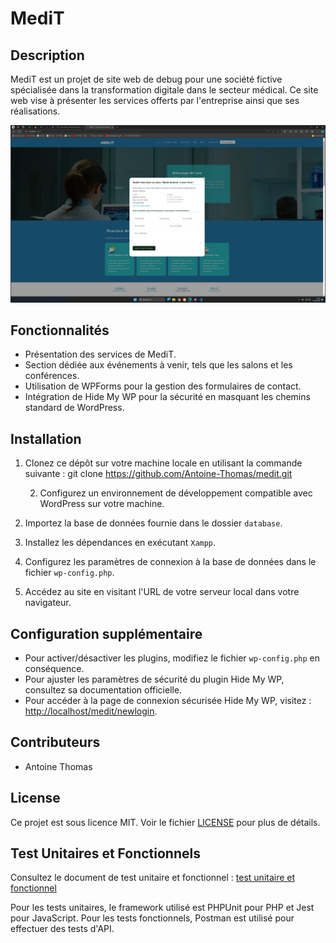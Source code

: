 # MediT

## Description

MediT est un projet de site web de debug pour une société fictive spécialisée dans la transformation digitale dans le secteur médical. Ce site web vise à présenter les services offerts par l'entreprise ainsi que ses réalisations.

[![Aperçu de MediT](https://github.com/Antoine-Thomas/medit/blob/main/medit.png)](https://www.canva.com/design/DAGFGtmJJjI/NTf-ykokpPiHxKyLygoeag/view?utm_content=DAGFGtmJJjI&utm_campaign=designshare&utm_medium=link&utm_source=editor)

## Fonctionnalités

- Présentation des services de MediT.
- Section dédiée aux événements à venir, tels que les salons et les conférences.
- Utilisation de WPForms pour la gestion des formulaires de contact.
- Intégration de Hide My WP pour la sécurité en masquant les chemins standard de WordPress.

## Installation

1. Clonez ce dépôt sur votre machine locale en utilisant la commande suivante :
   git clone https://github.com/Antoine-Thomas/medit.git

   2. Configurez un environnement de développement compatible avec WordPress sur votre machine.
3. Importez la base de données fournie dans le dossier `database`.
4. Installez les dépendances en exécutant `Xampp`.
5. Configurez les paramètres de connexion à la base de données dans le fichier `wp-config.php`.
6. Accédez au site en visitant l'URL de votre serveur local dans votre navigateur.

## Configuration supplémentaire

- Pour activer/désactiver les plugins, modifiez le fichier `wp-config.php` en conséquence.
- Pour ajuster les paramètres de sécurité du plugin Hide My WP, consultez sa documentation officielle.
- Pour accéder à la page de connexion sécurisée Hide My WP, visitez : [http://localhost/medit/newlogin](http://localhost/medit/newlogin).

## Contributeurs

- Antoine Thomas

## License

Ce projet est sous licence MIT. Voir le fichier [LICENSE](LICENSE) pour plus de détails.

## Test Unitaires et Fonctionnels

Consultez le document de test unitaire et fonctionnel : [test unitaire et fonctionnel](https://github.com/Antoine-Thomas/medit/blob/main/test%20unitaire%20et%20fonctionnel.docx)

Pour les tests unitaires, le framework utilisé est PHPUnit pour PHP et Jest pour JavaScript.
Pour les tests fonctionnels, Postman est utilisé pour effectuer des tests d'API.

   


